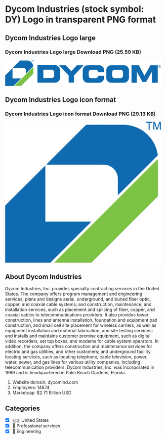 # Dycom Industries (stock symbol: DY) Logo in transparent PNG format

## Dycom Industries Logo large

### Dycom Industries Logo large Download PNG (25.59 KB)

![Dycom Industries Logo large Download PNG (25.59 KB)](/img/orig/DY_BIG-abf60249.png)

## Dycom Industries Logo icon format

### Dycom Industries Logo icon format Download PNG (29.13 KB)

![Dycom Industries Logo icon format Download PNG (29.13 KB)](/img/orig/DY-3c3dbbc6.png)

## About Dycom Industries

Dycom Industries, Inc. provides specialty contracting services in the United States. The company offers program management and engineering services; plans and designs aerial, underground, and buried fiber optic, copper, and coaxial cable systems; and construction, maintenance, and installation services, such as placement and splicing of fiber, copper, and coaxial cables to telecommunications providers. It also provides tower construction, lines and antenna installation, foundation and equipment pad construction, and small cell site placement for wireless carriers, as well as equipment installation and material fabrication, and site testing services; and installs and maintains customer premise equipment, such as digital video recorders, set top boxes, and modems for cable system operators. In addition, the company offers construction and maintenance services for electric and gas utilities, and other customers; and underground facility locating services, such as locating telephone, cable television, power, water, sewer, and gas lines for various utility companies, including telecommunication providers. Dycom Industries, Inc. was incorporated in 1969 and is headquartered in Palm Beach Gardens, Florida.

1. Website domain: dycomind.com
2. Employees: 14674
3. Marketcap: $2.71 Billion USD


## Categories
- [x] 🇺🇸 United States
- [x] 💼 Professional services
- [x] 👷 Engineering
